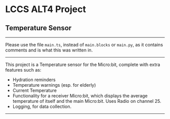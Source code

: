 # LCCS ALT4 Project

## Temperature Sensor

---

Please use the file `main.ts`, instead of `main.blocks` or `main.py`, as it contains comments and is what this was written in.

---

This project is a Temperature sensor for the Micro:bit, complete with extra features such as:

- Hydration reminders
- Temperature warnings (esp. for elderly)
- Current Temperature
- Functionality for a receiver Micro:bit, which displays the average temperature of itself and the main Micro:bit. Uses Radio on channel 25.
- Logging, for data collection.

---
